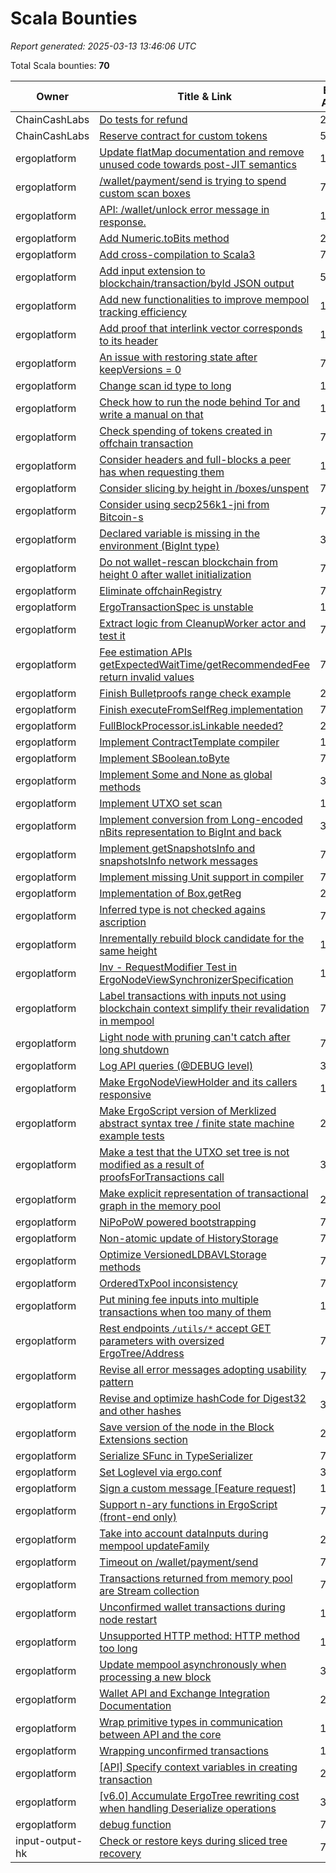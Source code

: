 # Scala Bounties

*Report generated: 2025-03-13 13:46:06 UTC*

Total Scala bounties: **70**

|Owner|Title & Link|Bounty Amount|Paid in|Secondary Language|
|---|---|---|---|---|
| ChainCashLabs | [Do tests for refund](https://github.com/ChainCashLabs/chaincash/issues/6) | 200 | GORT | JavaScript |
| ChainCashLabs | [Reserve contract for custom tokens](https://github.com/ChainCashLabs/chaincash/issues/3) | 500 | GORT | JavaScript |
| ergoplatform | [ Update flatMap documentation and remove unused code towards post-JIT semantics](https://github.com/ergoplatform/sigmastate-interpreter/issues/955) | 150.00 | SigUSD | JavaScript |
| ergoplatform | [/wallet/payment/send is trying to spend custom scan boxes](https://github.com/ergoplatform/ergo/issues/1905) | 750.00 | SigUSD | TeX |
| ergoplatform | [API: /wallet/unlock  error message in response.](https://github.com/ergoplatform/ergo/issues/903) | 150.00 | SigUSD | TeX |
| ergoplatform | [Add Numeric.toBits method](https://github.com/ergoplatform/sigmastate-interpreter/issues/992) | 200 | ERG | JavaScript |
| ergoplatform | [Add cross-compilation to Scala3](https://github.com/ergoplatform/sigmastate-interpreter/issues/947) | 750.00 | SigUSD | JavaScript |
| ergoplatform | [Add input extension to blockchain/transaction/byId JSON output](https://github.com/ergoplatform/ergo/issues/2200) | 50 | ERG | TeX |
| ergoplatform | [Add new functionalities to improve mempool tracking efficiency](https://github.com/ergoplatform/ergo/issues/2174) | 1 | g GOLD | TeX |
| ergoplatform | [Add proof that interlink vector corresponds to its header](https://github.com/ergoplatform/ergo/issues/1384) | 1500.00 | SigUSD | TeX |
| ergoplatform | [An issue with restoring state after keepVersions = 0](https://github.com/ergoplatform/ergo/issues/1631) | 750.00 | SigUSD | TeX |
| ergoplatform | [Change scan id type to long](https://github.com/ergoplatform/ergo/issues/1668) | 1500.00 | SigUSD | TeX |
| ergoplatform | [Check how to run the node behind Tor and write a manual on that ](https://github.com/ergoplatform/ergo/issues/970) | 100 | ERG | TeX |
| ergoplatform | [Check spending of tokens created in offchain transaction ](https://github.com/ergoplatform/ergo/issues/1448) | 750.00 | SigUSD | TeX |
| ergoplatform | [Consider headers and full-blocks a peer has when requesting them ](https://github.com/ergoplatform/ergo/issues/1915) | 1500.00 | SigUSD | TeX |
| ergoplatform | [Consider slicing by height in /boxes/unspent](https://github.com/ergoplatform/ergo/issues/1870) | 750.00 | SigUSD | TeX |
| ergoplatform | [Consider using secp256k1-jni from Bitcoin-s](https://github.com/ergoplatform/sigmastate-interpreter/issues/970) | 750.00 | SigUSD | JavaScript |
| ergoplatform | [Declared variable is missing in the environment (BigInt type)](https://github.com/ergoplatform/sigmastate-interpreter/issues/574) | 300.00 | SigUSD | JavaScript |
| ergoplatform | [Do not wallet-rescan blockchain from height 0 after wallet initialization](https://github.com/ergoplatform/ergo/issues/1722) | 750.00 | SigUSD | TeX |
| ergoplatform | [Eliminate offchainRegistry](https://github.com/ergoplatform/ergo/issues/1228) | 750.00 | SigUSD | TeX |
| ergoplatform | [ErgoTransactionSpec is unstable](https://github.com/ergoplatform/ergo/issues/2095) | 150.00 | SigUSD | TeX |
| ergoplatform | [Extract logic from CleanupWorker actor and test it ](https://github.com/ergoplatform/ergo/issues/1556) | 750.00 | SigUSD | TeX |
| ergoplatform | [Fee estimation APIs getExpectedWaitTime/getRecommendedFee return invalid values](https://github.com/ergoplatform/ergo/issues/1884) | 750.00 | SigUSD | TeX |
| ergoplatform | [Finish Bulletproofs range check example](https://github.com/ergoplatform/sigmastate-interpreter/issues/1032) | 200 | ERG | JavaScript |
| ergoplatform | [Finish executeFromSelfReg implementation](https://github.com/ergoplatform/sigmastate-interpreter/issues/1039) | 750.00 | SigUSD | JavaScript |
| ergoplatform | [FullBlockProcessor.isLinkable needed?](https://github.com/ergoplatform/ergo/issues/1125) | 200 | ERG | TeX |
| ergoplatform | [Implement ContractTemplate compiler](https://github.com/ergoplatform/sigmastate-interpreter/issues/852) | 1500.00 | SigUSD | JavaScript |
| ergoplatform | [Implement SBoolean.toByte](https://github.com/ergoplatform/sigmastate-interpreter/issues/931) | 750.00 | SigUSD | JavaScript |
| ergoplatform | [Implement Some and None as global methods](https://github.com/ergoplatform/sigmastate-interpreter/issues/462) | 300 | ERG | JavaScript |
| ergoplatform | [Implement UTXO set scan](https://github.com/ergoplatform/ergo/issues/2034) | 1500.00 | SigUSD | TeX |
| ergoplatform | [Implement conversion from Long-encoded nBits representation to BigInt and back](https://github.com/ergoplatform/sigmastate-interpreter/issues/675) | 300.00 | SigUSD | JavaScript |
| ergoplatform | [Implement getSnapshotsInfo and snapshotsInfo network messages](https://github.com/ergoplatform/ergo/issues/1517) | 750.00 | SigUSD | TeX |
| ergoplatform | [Implement missing Unit support in compiler](https://github.com/ergoplatform/sigmastate-interpreter/issues/820) | 750.00 | SigUSD | JavaScript |
| ergoplatform | [Implementation of Box.getReg](https://github.com/ergoplatform/sigmastate-interpreter/issues/416) | 200 | ERG | JavaScript |
| ergoplatform | [Inferred type is not checked agains ascription](https://github.com/ergoplatform/sigmastate-interpreter/issues/915) | 750.00 | SigUSD | JavaScript |
| ergoplatform | [Inrementally rebuild block candidate for the same height](https://github.com/ergoplatform/ergo/issues/1363) | 1500.00 | SigUSD | TeX |
| ergoplatform | [Inv - RequestModifier Test in ErgoNodeViewSynchronizerSpecification](https://github.com/ergoplatform/ergo/issues/2184) | 1 | g GOLD | TeX |
| ergoplatform | [Label transactions with inputs not using blockchain context  simplify their revalidation in mempool](https://github.com/ergoplatform/ergo/issues/2092) | 750.00 | SigUSD | TeX |
| ergoplatform | [Light node with pruning can't catch after long shutdown ](https://github.com/ergoplatform/ergo/issues/1159) | 750.00 | SigUSD | TeX |
| ergoplatform | [Log API queries (@DEBUG level)](https://github.com/ergoplatform/ergo/issues/1909) | 300.00 | SigUSD | TeX |
| ergoplatform | [Make ErgoNodeViewHolder and its callers responsive](https://github.com/ergoplatform/ergo/issues/1588) | 1500.00 | SigUSD | TeX |
| ergoplatform | [Make ErgoScript version of Merklized abstract syntax tree / finite state machine example tests](https://github.com/ergoplatform/sigmastate-interpreter/issues/1053) | 200 | ERG | JavaScript |
| ergoplatform | [Make a test that the UTXO set tree is not modified as a result of proofsForTransactions call](https://github.com/ergoplatform/ergo/issues/1614) | 300.00 | SigUSD | TeX |
| ergoplatform | [Make explicit representation of transactional graph in the memory pool](https://github.com/ergoplatform/ergo/issues/1051) | 200 | ERG | TeX |
| ergoplatform | [NiPoPoW powered bootstrapping ](https://github.com/ergoplatform/ergo/issues/1365) | 7500.00 | SigUSD | TeX |
| ergoplatform | [Non-atomic update of HistoryStorage](https://github.com/ergoplatform/ergo/issues/1443) | 750.00 | SigUSD | TeX |
| ergoplatform | [Optimize VersionedLDBAVLStorage methods](https://github.com/ergoplatform/ergo/issues/1598) | 750.00 | SigUSD | TeX |
| ergoplatform | [OrderedTxPool inconsistency ](https://github.com/ergoplatform/ergo/issues/1952) | 750.00 | SigUSD | TeX |
| ergoplatform | [Put mining fee inputs into multiple transactions when too many of them](https://github.com/ergoplatform/ergo/issues/2185) | 1 | g GOLD | TeX |
| ergoplatform | [Rest endpoints `/utils/*` accept GET parameters with oversized ErgoTree/Address](https://github.com/ergoplatform/ergo/issues/1868) | 750.00 | SigUSD | TeX |
| ergoplatform | [Revise all error messages adopting usability pattern](https://github.com/ergoplatform/sigmastate-interpreter/issues/832) | 750.00 | SigUSD | JavaScript |
| ergoplatform | [Revise and optimize hashCode for Digest32 and other hashes](https://github.com/ergoplatform/sigmastate-interpreter/issues/197) | 300.00 | SigUSD | JavaScript |
| ergoplatform | [Save version of the node in the Block Extensions section](https://github.com/ergoplatform/ergo/issues/962) | 200 | ERG | TeX |
| ergoplatform | [Serialize SFunc in TypeSerializer](https://github.com/ergoplatform/sigmastate-interpreter/issues/847) | 750.00 | SigUSD | JavaScript |
| ergoplatform | [Set Loglevel via ergo.conf](https://github.com/ergoplatform/ergo/issues/1633) | 300.00 | SigUSD | TeX |
| ergoplatform | [Sign a custom message [Feature request]](https://github.com/ergoplatform/ergo/issues/1392) | 1500.00 | SigUSD | TeX |
| ergoplatform | [Support n-ary functions in ErgoScript (front-end only)](https://github.com/ergoplatform/sigmastate-interpreter/issues/616) | 750.00 | SigUSD | JavaScript |
| ergoplatform | [Take into account dataInputs during mempool updateFamily](https://github.com/ergoplatform/ergo/issues/1156) | 200 | ERG | TeX |
| ergoplatform | [Timeout on /wallet/payment/send ](https://github.com/ergoplatform/ergo/issues/1885) | 750.00 | SigUSD | TeX |
| ergoplatform | [Transactions returned from memory pool are Stream collection](https://github.com/ergoplatform/ergo/issues/1551) | 750.00 | SigUSD | TeX |
| ergoplatform | [Unconfirmed wallet transactions during node restart](https://github.com/ergoplatform/ergo/issues/1154) | 1500.00 | SigUSD | TeX |
| ergoplatform | [Unsupported HTTP method: HTTP method too long](https://github.com/ergoplatform/ergo/issues/1318) | 150.00 | SigUSD | TeX |
| ergoplatform | [Update mempool asynchronously when processing a new block](https://github.com/ergoplatform/ergo/issues/2157) | 300.00 | SigUSD | TeX |
| ergoplatform | [Wallet API and Exchange Integration Documentation](https://github.com/ergoplatform/ergo/issues/878) | 200 | ERG | TeX |
| ergoplatform | [Wrap primitive types in communication between API and the core](https://github.com/ergoplatform/ergo/issues/1005) | 100 | ERG | TeX |
| ergoplatform | [Wrapping unconfirmed transactions](https://github.com/ergoplatform/ergo/issues/1753) | 1500.00 | SigUSD | TeX |
| ergoplatform | [[API] Specify context variables in creating transaction](https://github.com/ergoplatform/ergo/issues/938) | 200 | ERG | TeX |
| ergoplatform | [[v6.0] Accumulate ErgoTree rewriting cost when handling Deserialize operations](https://github.com/ergoplatform/sigmastate-interpreter/issues/846) | 300.00 | SigUSD | JavaScript |
| ergoplatform | [debug function](https://github.com/ergoplatform/sigmastate-interpreter/issues/1035) | 750.00 | SigUSD | JavaScript |
| input-output-hk | [Check or restore keys during sliced tree recovery ](https://github.com/input-output-hk/scrypto/issues/89) | 750.00 | SigUSD | Shell |
